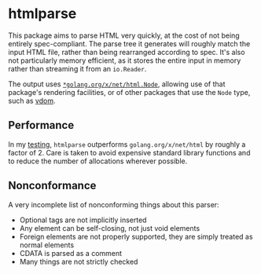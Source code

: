 # htmlparse

This package aims to parse HTML very quickly, at the cost of not being entirely spec-compliant.
The parse tree it generates will roughly match the input HTML file, rather than being rearranged according to spec.
It's also not particularly memory efficient, as it stores the entire input in memory rather than streaming it from an `io.Reader`.

The output uses [`*golang.org/x/net/html.Node`][node], allowing use of that package's rendering facilities, or of other packages that use the `Node` type, such as [vdom].

[node]: https://pkg.go.dev/golang.org/x/net/html#Node
[vdom]: https://github.com/vktec/vdom

## Performance

In my [testing], `htmlparse` outperforms `golang.org/x/net/html` by roughly a factor of 2.
Care is taken to avoid expensive standard library functions and to reduce the number of allocations wherever possible.

[testing]: https://github.com/vktec/htmlparse/blob/master/parser_test.go#L129

## Nonconformance

A very incomplete list of nonconforming things about this parser:

- Optional tags are not implicitly inserted
- Any element can be self-closing, not just void elements
- Foreign elements are not properly supported, they are simply treated as normal elements
- CDATA is parsed as a comment
- Many things are not strictly checked

